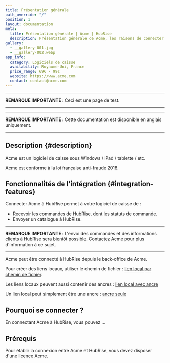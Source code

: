 ```yaml
---
title: Présentation générale
path_override: "/"
position: 1
layout: documentation
meta:
  title: Présentation générale | Acme | HubRise
  description: Présentation générale de Acme, les raisons de connecter Acme à HubRise et les fonctionnalités de l'intégration avec HubRise.
gallery:
  - __gallery-001.jpg
  - __gallery-002.webp
app_info:
  category: Logiciels de caisse
  availability: Royaume-Uni, France
  price_range: 69€ - 99€
  website: https://www.acme.com
  contact: contact@acme.com
---
```


---

**REMARQUE IMPORTANTE :** Ceci est une page de test.

---

---

**REMARQUE IMPORTANTE :** Cette documentation est disponible <Link href="/apps/0test" addLocalePrefix={false}>en anglais uniquement</Link>.

---

## Description {#description}

Acme est un logiciel de caisse sous Windows / iPad / tablette / etc.

Acme est conforme à la loi française anti-fraude 2018.

## Fonctionnalités de l'intégration {#integration-features}

Connecter Acme à HubRise permet à votre logiciel de caisse de :

- Recevoir les commandes de HubRise, dont les statuts de commande.
- Envoyer un catalogue à HubRise.

---

**REMARQUE IMPORTANTE :** L'envoi des commandes et des informations clients à HubRise sera bientôt possible. Contactez Acme pour plus d'information à ce sujet.

---

Acme peut être connecté à HubRise depuis le back-office de Acme.

Pour créer des liens locaux, utiliser le chemin de fichier : [lien local par chemin de fichier](/apps/0test/connect-hubrise).

Les liens locaux peuvent aussi contenir des ancres : [lien local avec ancre](/apps/0test/connect-hubrise#connect)

Un lien local peut simplement être une ancre : [ancre seule](#description)


## Pourquoi se connecter ?

En connectant Acme à HubRise, vous pouvez ...

## Prérequis

Pour établir la connexion entre Acme et HubRise, vous devez disposer d'une licence Acme.
